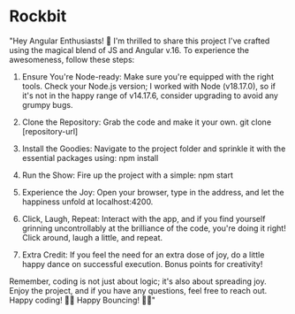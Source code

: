 # Rockbit

"Hey Angular Enthusiasts! 🚀
I'm thrilled to share this project I've crafted using the magical blend of JS and Angular v.16. To experience the awesomeness, follow these steps:
1. Ensure You're Node-ready: Make sure you're equipped with the right tools. Check your Node.js version; 
   I worked with Node (v18.17.0), so if it's not in the happy range of v14.17.6, consider upgrading to avoid any grumpy bugs.
   
2. Clone the Repository: Grab the code and make it your own. git clone [repository-url]

3. Install the Goodies: Navigate to the project folder and sprinkle it with the essential packages using:  npm install

4. Run the Show: Fire up the project with a simple: npm start

5. Experience the Joy: Open your browser, type in the address, and let the happiness unfold at localhost:4200.

6. Click, Laugh, Repeat: Interact with the app, and if you find yourself grinning uncontrollably at the brilliance of the code, you're doing it right! Click around, laugh a little, and repeat.

7. Extra Credit: If you feel the need for an extra dose of joy, do a little happy dance on successful execution. Bonus points for creativity!


Remember, coding is not just about logic; it's also about spreading joy. Enjoy the project, and if you have any questions, feel free to reach out. Happy coding! 🌈✨
Happy Bouncing! 🕺💃"
